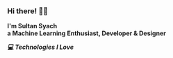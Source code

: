 ### Hi there! 👋🤓
<b>I'm Sultan Syach<br>
a Machine Learning Enthusiast, Developer & Designer

<b><i>💻 Technologies I Love <br>

<!--
**sultanbst123/sultanbst123** is a ✨ _special_ ✨ repository because its `README.md` (this file) appears on your GitHub profile.

Here are some ideas to get you started:

- 🔭 I’m currently working on ...
- 🌱 I’m currently learning ...
- 👯 I’m looking to collaborate on ...
- 🤔 I’m looking for help with ...
- 💬 Ask me about ...
- 📫 How to reach me: ...
- 😄 Pronouns: ...
- ⚡ Fun fact: ...
-->
